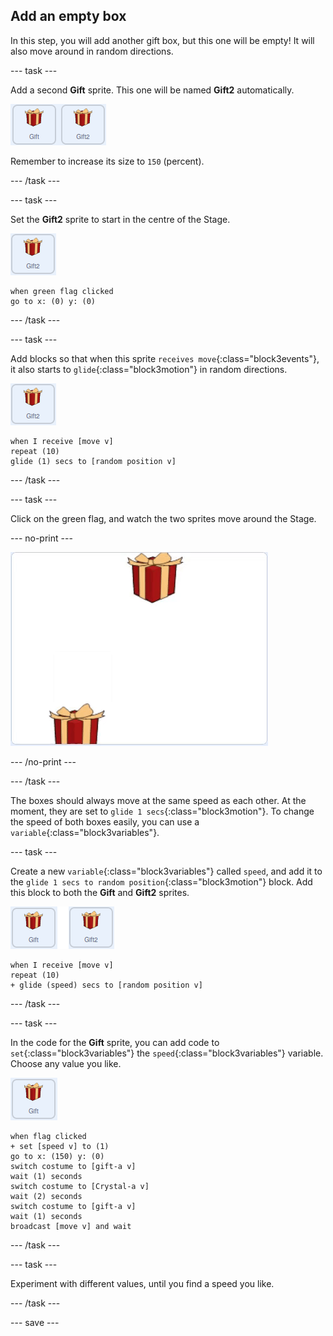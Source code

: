 ## Add an empty box

In this step, you will add another gift box, but this one will be empty! It will also move around in random directions.

--- task ---

Add a second **Gift** sprite. This one will be named **Gift2** automatically.

![images showing two gift sprites side by side](images/two-gifts.png)

Remember to increase its size to `150` (percent).

--- /task ---

--- task ---

Set the **Gift2** sprite to start in the centre of the Stage.

![image of gift2 sprite](images/gift2-sprite.png)

```blocks3
when green flag clicked
go to x: (0) y: (0)
```

--- /task ---

--- task ---

Add blocks so that when this sprite `receives move`{:class="block3events"}, it also starts to `glide`{:class="block3motion"} in random directions.

![image of gift2 sprite](images/gift2-sprite.png)

```blocks3
when I receive [move v]
repeat (10)
glide (1) secs to [random position v]
```

--- /task ---

--- task ---

Click on the green flag, and watch the two sprites move around the Stage.

--- no-print ---

![animated gif of the two gift boxes moving randomly around the screen](images/random-motion-2.gif)

--- /no-print ---

--- /task ---

The boxes should always move at the same speed as each other. At the moment, they are set to `glide 1 secs`{:class="block3motion"}. To change the speed of both boxes easily, you can use a `variable`{:class="block3variables"}.

--- task ---

Create a new `variable`{:class="block3variables"} called `speed`, and add it to the `glide 1 secs to random position`{:class="block3motion"} block. Add this block to both the **Gift** and **Gift2** sprites.

![image of gift sprite](images/gift-gift2-sprite.png)

```blocks3
when I receive [move v]
repeat (10)
+ glide (speed) secs to [random position v]
```

--- /task ---

--- task ---

In the code for the **Gift** sprite, you can add code to `set`{:class="block3variables"} the `speed`{:class="block3variables"} variable. Choose any value you like.

![image of the gift sprite](images/gift-sprite.png)

```blocks3
when flag clicked
+ set [speed v] to (1)
go to x: (150) y: (0)
switch costume to [gift-a v]
wait (1) seconds
switch costume to [Crystal-a v]
wait (2) seconds
switch costume to [gift-a v]
wait (1) seconds
broadcast [move v] and wait
``` 

--- /task ---

--- task ---

Experiment with different values, until you find a speed you like.

--- /task ---

--- save ---




